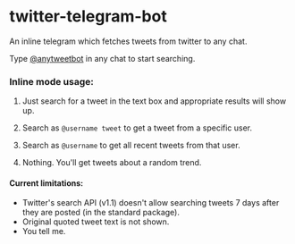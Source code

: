 # twitter-telegram-bot
An inline telegram which fetches tweets from twitter to any chat.

Type [@anytweetbot](https://t.me/anytweetbot) in any chat to start searching.

### Inline mode usage:

1. Just search for a tweet in the text box and appropriate results will show up.

2. Search as `@username tweet` to get a tweet from a specific user.

3. Search as `@username` to get all recent tweets from that user.

4. Nothing. You'll get tweets about a random trend.


#### Current limitations:
- Twitter's search API (v1.1) doesn't allow searching tweets 7 days after they are posted (in the standard package).
- Original quoted tweet text is not shown.
- You tell me.
